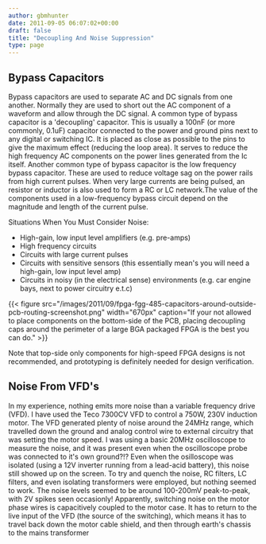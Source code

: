 ```yaml
---
author: gbmhunter
date: 2011-09-05 06:07:02+00:00
draft: false
title: "Decoupling And Noise Suppression"
type: page
---
```


## Bypass Capacitors

Bypass capacitors are used to separate AC and DC signals from one another. Normally they are used to short out the AC component of a waveform and allow through the DC signal. A common type of bypass capacitor is a 'decoupling' capacitor. This is usually a 100nF (or more commonly, 0.1uF) capacitor connected to the power and ground pins next to any digital or switching IC. It is placed as close as possible to the pins to give the maximum effect (reducing the loop area). It serves to reduce the high frequency AC components on the power lines generated from the Ic itself. Another common type of bypass capacitor is the low frequency bypass capacitor. These are used to reduce voltage sag on the power rails from high current pulses. When very large currents are being pulsed, an resistor or inductor is also used to form a RC or LC network.The value of the components used in a low-frequency bypass circuit depend on the magnitude and length of the current pulse.

Situations When You Must Consider Noise:

* High-gain, low input level amplifiers (e.g. pre-amps)
* High frequency circuits
* Circuits with large current pulses
* Circuits with sensitive sensors (this essentially mean's you will need a high-gain, low input level amp)
* Circuits in noisy (in the electrical sense) environments (e.g. car engine bays, next to power circuitry e.t.c)

{{< figure src="/images/2011/09/fpga-fgg-485-capacitors-around-outside-pcb-routing-screenshot.png" width="670px" caption="If your not allowed to place components on the bottom-side of the PCB, placing decoupling caps around the perimeter of a large BGA packaged FPGA is the best you can do."  >}}

Note that top-side only components for high-speed FPGA designs is not recommended, and prototyping is definitely needed for design verification.

## Noise From VFD's

In my experience, nothing emits more noise than a variable frequency drive (VFD). I have used the Teco 7300CV VFD to control a 750W, 230V induction motor. The VFD generated plenty of noise around the 24MHz range, which travelled down the ground and analog control wire to external circuitry that was setting the motor speed. I was using a basic 20MHz oscilloscope to measure the noise, and it was present even when the oscilloscope probe was connected to it's own ground?!? Even when the osilloscope was isolated (using a 12V inverter running from a lead-acid battery), this noise still showed up on the screen. To try and quench the noise, RC filters, LC filters, and even isolating transformers were employed, but nothing seemed to work. The noise levels seemed to be around 100-200mV peak-to-peak, with 2V spikes seen occasionly! Apparently, switching noise on the motor phase wires is capacitively coupled to the motor case. It has to return to the live input of the VFD (the source of the switching), which means it has to travel back down the motor cable shield, and then through earth's chassis to the mains transformer
